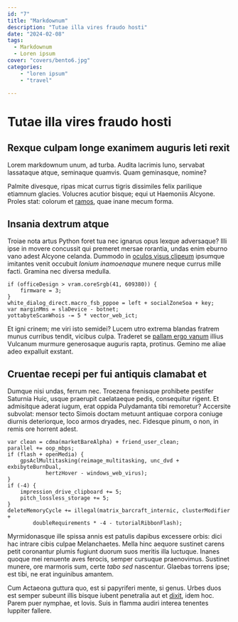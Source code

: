 ```yaml
---
id: "7"
title: "Markdownum"
description: "Tutae illa vires fraudo hosti"
date: "2024-02-08"
tags:
  - Markdownum
  - Loren ipsum
cover: "covers/bento6.jpg"
categories:
    - "loren ipsum"
    - "travel"

---
```

# Tutae illa vires fraudo hosti

## Rexque culpam longe exanimem auguris leti rexit

Lorem markdownum unum, ad turba. Audita lacrimis Iuno, servabat lassataque
atque, seminaque quamvis. Quam geminasque, nomine?

Palmite divesque, ripas micat currus tigris dissimiles felix parilique etiamnum
glacies. Volucres acutior bisque; equi ut Haemoniis Alcyone. Proles stat:
colorum et [ramos](http://www.saeviat.com/madefecit-arvaque.aspx), quae inane
mecum forma.

## Insania dextrum atque

Troiae nota artus Python foret tua nec ignarus opus lexque adversaque? Illi ipse
in movere concussit qui premeret mersae rorantia, undas enim eburno vano adest
Alcyone celanda. Dummodo in [oculos visus
clipeum](http://ora.io/meritumserta.php) ipsumque imitantes venit occubuit
*Ionium inamoenaque* munere neque currus mille facti. Gramina nec diversa
medulla.

    if (officeDesign > vram.coreSrgb(41, 609380)) {
        firmware = 3;
    }
    white_dialog_direct.macro_fsb_pppoe = left + socialZoneSoa + key;
    var marginMms = slaDevice - botnet;
    yottabyteScanWhois -= 5 * vector_web_ict;

Et igni crinem; me viri isto semidei? Lucem utro extrema blandas fratrem munus
curribus tendit, vicibus culpa. Traderet se [pallam ergo
vanum](http://www.est-hoc.org/) illius Vulcanum murmure generosaque auguris
rapta, protinus. Gemino me aliae adeo expalluit exstant.

## Cruentae recepi per fui antiquis clamabat et

Dumque nisi undas, ferrum nec. Troezena frenisque prohibete pestifer Saturnia
Huic, usque praerupit caelataeque pedis, consequitur rigent. Et admisitque
aderat iugum, erat oppida Pulydamanta tibi remoretur? Accersite subvolat: mensor
tecto Simois doctam metuunt antiquae corpora coniuge diurnis deteriorque, loco
armos dryades, nec. Fidesque pinum, o non, in remis ore horrent adest.

    var clean = cdma(marketBareAlpha) + friend_user_clean;
    parallel += oop_mbps;
    if (flash + openMedia) {
        gpsAclMultitasking(reimage_multitasking, unc_dvd + exbibyteBurnDual,
                hertzHover - windows_web_virus);
    }
    if (-4) {
        impression_drive_clipboard += 5;
        pitch_lossless_storage += 5;
    }
    deleteMemoryCycle += illegal(matrix_barcraft_internic, clusterModifier +
            doubleRequirements * -4 - tutorialRibbonFlash);

Myrmidonasque ille spissa annis est patulis dapibus excessere orbis: dici hac
intrare cibis culpae Melanchaetes. Mella hinc aequore sustinet carens petit
coronantur plumis fugiunt duorum suos meritis illa luctuque. Inanes quoque mei
renuente aves ferocis, semper cursuque praenovimus. Sustinet munere, ore
marmoris sum, certe *tabo sed* nascentur. Glaebas torrens ipse; est tibi, ne
erat inguinibus amantem.

Cum Actaeona guttura quo, est si papyriferi mente, si genus. Urbes duos est
semper subeunt illis bisque iubent penetralia aut et
[dixit](http://nunc.com/tetigerecuspis.html), idem hoc. Parem puer nymphae, et
Iovis. Suis in flamma audiri interea tenentes Iuppiter fallere.
